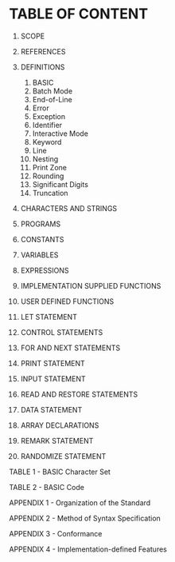 # TABLE OF CONTENT

1.  SCOPE
2.  REFERENCES
3.  DEFINITIONS

    1. BASIC 
    2. Batch Mode 
    3. End-of-Line 
    4. Error 
    5. Exception 
    6. Identifier 
    7. Interactive Mode 
    8. Keyword 
    9. Line 
    10. Nesting 
    11. Print Zone 
    12. Rounding 
    13. Significant Digits 
    14. Truncation

4.  CHARACTERS AND STRINGS
5.  PROGRAMS
6.  CONSTANTS
7.  VARIABLES
8.  EXPRESSIONS
9.  IMPLEMENTATION SUPPLIED FUNCTIONS
10. USER DEFINED FUNCTIONS 
11. LET STATEMENT 
12. CONTROL STATEMENTS 
13. FOR AND NEXT STATEMENTS 
14. PRINT STATEMENT 
15. INPUT STATEMENT 
16. READ AND RESTORE STATEMENTS 
17. DATA STATEMENT 
18. ARRAY DECLARATIONS 
19. REMARK STATEMENT 
20. RANDOMIZE STATEMENT

TABLE 1 - BASIC Character Set

TABLE 2 - BASIC Code 

APPENDIX 1 - Organization of the Standard 

APPENDIX 2 - Method of Syntax Specification 

APPENDIX 3 - Conformance 

APPENDIX 4 - Implementation-defined Features
